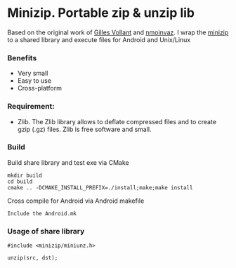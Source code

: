 # Minizip. Portable zip & unzip lib 

Based on the original work of [Gilles Vollant](http://www.winimage.com/zLibDll/minizip.html) and [nmoinvaz](https://github.com/nmoinvaz). I wrap the [minizip](https://github.com/nmoinvaz/minizip) to a shared library and execute files for Android and Unix/Linux

### Benefits

* Very small
* Easy to use
* Cross-platform

### Requirement:

* Zlib. The Zlib library allows to deflate compressed files and to create gzip (.gz) files. Zlib is free software and small.

### Build

Build share library and test exe via CMake
```
mkdir build
cd build
cmake .. -DCMAKE_INSTALL_PREFIX=./install;make;make install
```

Cross compile for Android via Android makefile
```
Include the Android.mk
```

### Usage of share library

```
#include <minizip/miniunz.h>

unzip(src, dst);
```
